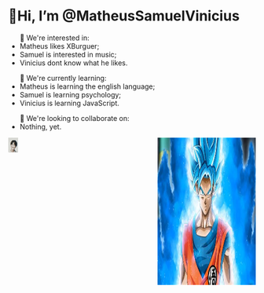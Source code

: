 <h1>👋Hi, I’m <strong>@MatheusSamuelVinicius</strong></h1>

<ul>👀 We're interested in:
   <li>Matheus likes XBurguer;</li>
   <li>Samuel is interested in music;</li>
   <li>Vinicius dont know what he likes.</li>
</ul>
<ul>🌱 We're currently learning:
   <li>Matheus is learning the english language;</li>
   <li>Samuel is learning psychology;</li>
   <li>Vinicius is learning JavaScript.</li>
</ul>
<ul>💞️ We're looking to collaborate on:
   <li>Nothing, yet.</li>
</ul>
<!---
MatheusSamuelVinicius/MatheusSamuelVinicius is a ✨ special ✨ repository because its `README.md` (this file) appears on your GitHub profile.
You can click the Preview link to take a look at your changes.
--->
<img src="negoNey.jpeg" width="20px" height="30px">
<img src="dragon.jpeg" width="200px" height="300px" align="right">
